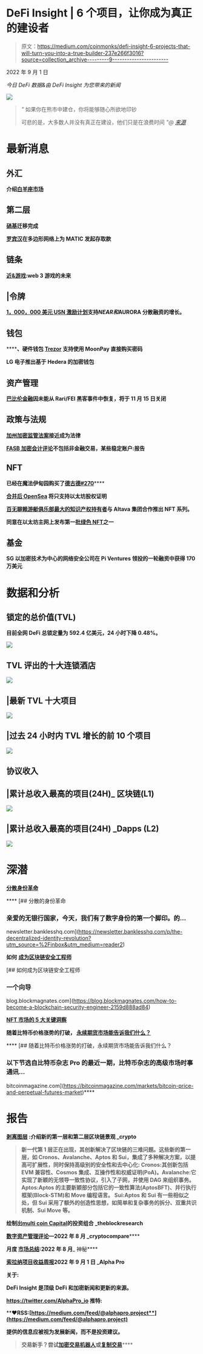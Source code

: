# DeFi Insight | 6 个项目，让你成为真正的建设者

> 原文：<https://medium.com/coinmonks/defi-insight-6-projects-that-will-turn-you-into-a-true-builder-237e266f3016?source=collection_archive---------9----------------------->

2022 年 9 月 1 日

*今日 DeFi 数据&由 DeFi Insight 为您带来的新闻*

![](img/f768b4eb801c2a7d3b476292afa1e65e.png)

> *"* 如果你在熊市中建仓，你将能够随心所欲地印钞
> 
> 可悲的是，大多数人并没有真正在建设，他们只是在浪费时间 *"@* [*来源*](https://twitter.com/NFT_GOD/status/1564979629672341509?s=20)

# 最新消息

## 外汇

**介绍[白羊座市场](/@AriesMarkets/introducing-aries-markets-c0f4052471db)**

## **第二层**

****[硝基](https://twitter.com/arbitrum/status/1565030915348303873)迁移完成****

******[罗宾汉](https://blog.polygon.technology/robinhood-launches-deposits-and-withdrawals-for-matic-on-the-polygon-network/)在多边形网络上为 MATIC 发起存取款******

## ******链条******

********[近&游戏](/nearprotocol/near-gaming-the-future-of-gaming-on-web3-565d7f757663):web 3 游戏的未来********

## ******|令牌******

********[1，000，000 美元 USN 激励计划](https://twitter.com/DcntrlBank/status/1564996206325108736)支持$NEAR 和$AURORA 分散融资的增长。********

## ******钱包******

********、**硬件钱包 [Trezor](https://cointelegraph.com/news/hardware-wallet-trezor-enables-direct-crypto-purchases-with-moonpay) 支持使用 MoonPay 直接购买密码******

****LG 电子推出基于 Hedera 的加密钱包****

## ****资产管理****

******[巴比伦金融](https://cryptoslate.com/defi-protocol-babylon-finance-to-shut-down-on-nov-15-blamed-rari-fei-hack/)因未能从 Rari/FEI 黑客事件中恢复，将于 11 月 15 日关闭******

## ******政策与法规******

********[加州加密监管法案](https://www.bloomberg.com/news/articles/2022-08-31/california-crypto-oversight-bill-moves-closer-to-becoming-law?srnd=cryptocurrencies-v2)接近成为法律********

********[FASB 加密会计评论](https://www.coindesk.com/policy/2022/08/31/fasb-crypto-accounting-review-wont-include-nfts-certain-stablecoins-report/)不包括非金融交易，某些稳定账户:报告********

## ******NFT******

******已经在魔法伊甸园购买了**[德古德#270](https://twitter.com/NFTSaleBot/status/1565209965865816064)********

********[合并后 OpenSea](https://beincrypto.com/opensea-will-only-support-ethereum-proof-of-stake-after-merge/) 将只支持以太坊股权证明********

********[百无聊赖游艇俱乐部最大的知识产权持有者](https://www.globenewswire.com/news-release/2022/08/31/2507732/0/en/Biggest-IP-Holders-of-Bored-Ape-Yacht-Club-To-Launch-NFT-Collection-with-Altava-Group.html)与 Altava 集团合作推出 NFT 系列。********

********同意在以太坊主网上发布第一批[绿色 NFT](https://consensys.net/blog/news/consensys-to-launch-one-of-the-first-green-nfts-on-ethereum-mainnet/?utm_source=feedly&utm_medium=rss&utm_campaign=consensys-to-launch-one-of-the-first-green-nfts-on-ethereum-mainnet)之一********

## ******基金******

******SG 以加密技术为中心的网络安全公司在 Pi Ventures 领投的一轮融资中获得 170 万美元******

# ******数据和分析******

## ******锁定的总价值(TVL)******

******目前全网 DeFi 总锁定量为 592.4 亿美元，24 小时下降 0.48%。******

******![](img/da54a4cee7b34f0df59584b091246710.png)******

## ******TVL 评出的十大连锁酒店******

******![](img/479a085a3d83ac039313b5863b928db6.png)******

## ******|最新 TVL 十大项目******

******![](img/b83f7ed8113cb6e066f7fdf2d878c25c.png)******

## ******|过去 24 小时内 TVL 增长的前 10 个项目******

******![](img/32fab8ba7ddcacf4deffae3032111c32.png)******

## ******协议收入******

## ******|累计总收入最高的项目(24H)_ 区块链(L1)******

******![](img/bcd953e4782ee7d7676ef913284550f9.png)******

## ******|累计总收入最高的项目(24H) _Dapps (L2)******

******![](img/689658f69806fe69a6adda64d3b4d271.png)******

# ******深潜******

********[**分散身份革命**](https://newsletter.banklesshq.com/p/the-decentralized-identity-revolution?utm_source=%2Finbox&utm_medium=reader2)********

****[](https://newsletter.banklesshq.com/p/the-decentralized-identity-revolution?utm_source=%2Finbox&utm_medium=reader2) [## 分散的身份革命

### 亲爱的无银行国家，今天，我们有了数字身份的第一个脚印。的…

newsletter.banklesshq.com](https://newsletter.banklesshq.com/p/the-decentralized-identity-revolution?utm_source=%2Finbox&utm_medium=reader2) 

**如何** [**成为区块链安全工程师**](https://blog.blockmagnates.com/how-to-become-a-blockchain-security-engineer-2159d888ad84)

[](https://blog.blockmagnates.com/how-to-become-a-blockchain-security-engineer-2159d888ad84) [## 如何成为区块链安全工程师

### 一个向导

blog.blockmagnates.com](https://blog.blockmagnates.com/how-to-become-a-blockchain-security-engineer-2159d888ad84) 

**[**NFT 市场的 5 大关键洞察**](https://twitter.com/0xKofi/status/1564639079454674944)**

******随着比特币价格涨势的打破，** [**永续期货市场能告诉我们什么？**](https://bitcoinmagazine.com/markets/bitcoin-price-and-perpetual-futures-market)****

****[](https://bitcoinmagazine.com/markets/bitcoin-price-and-perpetual-futures-market) [## 随着比特币价格涨势的打破，永续期货市场能告诉我们什么？

### 以下节选自比特币杂志 Pro 的最近一期，比特币杂志的高级市场时事通讯…

bitcoinmagazine.com](https://bitcoinmagazine.com/markets/bitcoin-price-and-perpetual-futures-market)**** 

# ****报告****

******[**剥离图层**](https://crypto.com/research/new-layer-1-layer-2-blockchain-solutions/) **:介绍新的第一层和第二层区块链景观** _crypto******

> ****新一代第 1 层正在出现，其创新解决了区块链的三难问题。这些新的第一层，如 Cronos、Avalanche、Aptos 和 Sui，集成了多种解决方案，以提高可扩展性，同时保持高级别的安全性和去中心化:
> Cronos:其创新包括 EVM 兼容性、Cosmos 集成、互操作性和权威证明(PoA)。Avalanche:它实现了新颖的无领导一致性协议，引入了子网，并使用 DAG 来组织事务。Aptos:Aptos 的主要新颖部分包括它的一致性算法(AptosBFT)、并行执行框架(Block-STM)和 Move 编程语言。
> Sui:Aptos 和 Sui 有一些相似之处，但 Sui 采用了额外的创造性思想，如简单和复杂事务的拆分、双重共识机制、Sui Move 等。****

******绘制出**[**multi coin Capital**](https://www.theblockresearch.com/mapping-out-multicoin-capitals-portfolio-3-166804)**的投资组合** _theblockresearch****

******[**数字资产管理评论**](https://data.cryptocompare.com/reports/digital-asset-management-review-august-2022)**—2022 年 8 月** _cryptocompare******

******月度** [**市场总结**](https://arcane.no/research/monthly-market-wrap-up-august-2022)**:2022 年 8 月**_ 神秘****

******[**索拉纳项目收益周报**](https://mirror.xyz/0x9b7e7c5B53081d0C6d09b91F13783D58B772b011/5A2pMCL4kEbmF2D4z7Jf87rcX_vM5o_c9q_uUpgk5qk)**2022 年 9 月 1 日** _Alpha Pro******

******关于:******

****DeFi Insight 是顶级 DeFi 和加密新闻和更新的来源。****

******https://twitter.com/AlphaPro_io 推特:**[](https://twitter.com/AlphaPro_io)****

********❤RSS:**[**https://medium.com/feed/@alphapro.project**](https://medium.com/feed/@alphapro.project)******

****提供的信息应被视为发展新闻，而不是投资建议。****

> ****交易新手？尝试[加密交易机器人](/coinmonks/crypto-trading-bot-c2ffce8acb2a)或[复制交易](/coinmonks/top-10-crypto-copy-trading-platforms-for-beginners-d0c37c7d698c)********
